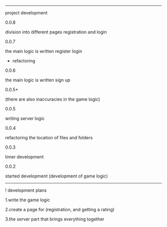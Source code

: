 ___________________________________________________________________________
project development

0.0.8 

division into different pages registration and login

0.0.7

the main logic is written register login
+ refactoring

0.0.6

the main logic is written sign up


0.0.5+

(there are also inaccuracies in the game logic)

0.0.5

writing server logic 


0.0.4

refactoring the location of files and folders

0.0.3

timer development

0.0.2

started development
(development of game logic)

___________________________________________________________________________

! development plans

1.write the game logic

2.create a page for (registration, and getting a rating)

3.the server part that brings everything together